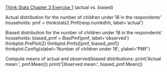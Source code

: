 [Think Stats Chapter 3 Exercise 1](http://greenteapress.com/thinkstats2/html/thinkstats2004.html#toc31) (actual vs. biased)

Actual distribution for the number of children under 18 in the respondents' households:
pmf = thinkstats2.Pmf(resp.numkdhh, label='actual')

Biased distribution for the number of children under 18 in the respondents' households:
biased_pmf = BiasPmf(pmf, label='observed')
thinkplot.PrePlot(2)
thinkplot.Pmfs([pmf, biased_pmf])
thinkplot.Config(xlabel='Number of children under 18', ylabel='PMF')

Compute means of actual and observed/biased distributions:
print('Actual mean:', pmf.Mean())
print('Observed mean:', biased_pmf.Mean())
